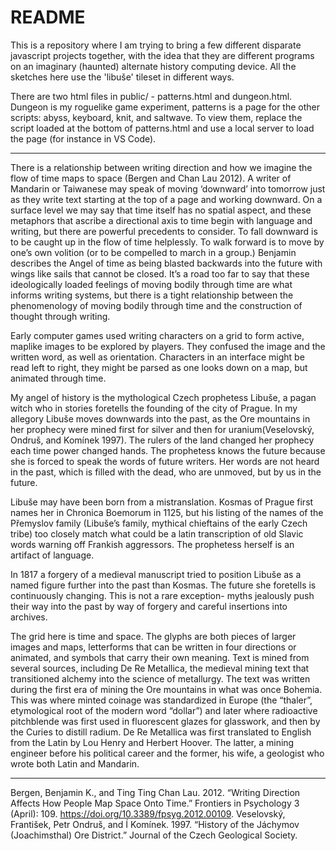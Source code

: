 # README

This is a repository where I am trying to bring a few different disparate javascript projects together, with the idea that they are different programs on an imaginary (haunted) alternate history computing device. 
All the sketches here use the 'libuše' tileset in different ways. 

There are two html files in public/ - patterns.html and dungeon.html. Dungeon is my roguelike game experiment, patterns is a page for the other scripts: abyss, keyboard, knit, and saltwave. To view them, replace the script loaded at the bottom of patterns.html and use a local server to load the page (for instance in VS Code).

---

There is a relationship between writing direction and how we imagine the flow of time maps to space (Bergen and Chan Lau 2012).
A writer of Mandarin or Taiwanese may speak of moving ‘downward’ into tomorrow just as they write text starting at the top of a page and working downward. On a surface level we may say that time itself has no spatial aspect, and these metaphors that ascribe a directional axis to time begin with language and writing, but there are powerful precedents to consider. To fall downward is to be caught up in the flow of time helplessly. To walk forward is to move by one’s own volition (or to be compelled to march in a group.) Benjamin describes the Angel of time as being blasted backwards into the future with wings like sails that cannot be closed. It’s a road too far to say that these ideologically loaded feelings of moving bodily through time are what informs writing systems, but there is a tight relationship between the phenomenology of moving bodily through time and the construction of thought through writing. 

Early computer games used writing characters on a grid to form active, maplike images to be explored by players. They confused the image and the written word, as well as orientation. Characters in an interface might be read left to right, they might be parsed as one looks down on a map, but animated through time. 

My angel of history is the mythological Czech prophetess Libuše, a pagan witch who in stories foretells the founding of the city of Prague. In my allegory Libuše moves downwards into the past, as the Ore mountains in her prophecy were mined first for silver and then for uranium(Veselovský, Ondruš, and Komínek 1997). The rulers of the land changed her prophecy each time power changed hands. The prophetess knows the future because she is forced to speak the words of future writers. Her words are not heard in the past, which is filled with the dead, who are unmoved, but by us in the future.

Libuše may have been born from a mistranslation. Kosmas of Prague first names her in Chronica Boemorum in 1125, but his listing of the names of the Přemyslov family (Libuše’s family, mythical chieftains of the early Czech tribe) too closely match what could be a latin transcription of old Slavic words warning off Frankish aggressors. The prophetess herself is an artifact of language.

In 1817 a forgery of a medieval manuscript tried to position Libuše as a named figure further into the past than Kosmas. The future she foretells is continuously changing. This is not a rare exception- myths jealously push their way into the past by way of forgery and careful insertions into archives. 

The grid here is time and space. The glyphs are both pieces of larger images and maps, letterforms that can be written in four directions or animated, and symbols that carry their own meaning. Text is mined from several sources, including De Re Metallica, the medieval mining text that transitioned alchemy into the science of metallurgy. The text was written during the first era of mining the Ore mountains in what was once Bohemia. This was where minted coinage was standardized in Europe (the “thaler”, etymological root of the modern word “dollar”) and later where radioactive pitchblende was first used in fluorescent glazes for glasswork, and then by the Curies to distill radium. De Re Metallica was first translated to English from the Latin by Lou Henry and Herbert Hoover. The latter, a mining engineer before his political career and the former, his wife, a geologist who wrote both Latin and Mandarin. 


---

Bergen, Benjamin K., and Ting Ting Chan Lau. 2012. “Writing Direction Affects How People Map Space Onto Time.” Frontiers in Psychology 3 (April): 109. https://doi.org/10.3389/fpsyg.2012.00109.
Veselovský, František, Petr Ondruš, and Í Komínek. 1997. “History of the Jáchymov (Joachimsthal) Ore District.” Journal of the Czech Geological Society.

